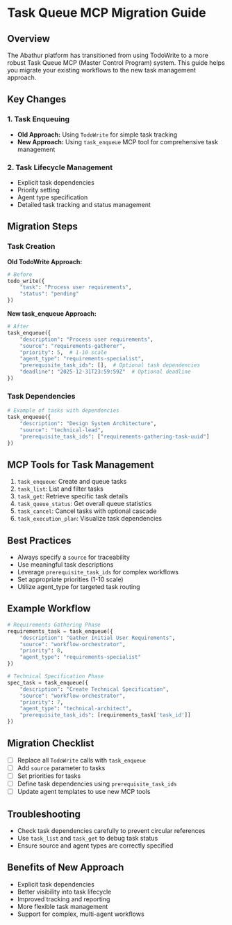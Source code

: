 # Task Queue MCP Migration Guide

## Overview

The Abathur platform has transitioned from using TodoWrite to a more robust Task Queue MCP (Master Control Program) system. This guide helps you migrate your existing workflows to the new task management approach.

## Key Changes

### 1. Task Enqueuing
- **Old Approach:** Using `TodoWrite` for simple task tracking
- **New Approach:** Using `task_enqueue` MCP tool for comprehensive task management

### 2. Task Lifecycle Management
- Explicit task dependencies
- Priority setting
- Agent type specification
- Detailed task tracking and status management

## Migration Steps

### Task Creation

**Old TodoWrite Approach:**
```python
# Before
todo_write({
    "task": "Process user requirements",
    "status": "pending"
})
```

**New task_enqueue Approach:**
```python
# After
task_enqueue({
    "description": "Process user requirements",
    "source": "requirements-gatherer",
    "priority": 5,  # 1-10 scale
    "agent_type": "requirements-specialist",
    "prerequisite_task_ids": [],  # Optional task dependencies
    "deadline": "2025-12-31T23:59:59Z"  # Optional deadline
})
```

### Task Dependencies

```python
# Example of tasks with dependencies
task_enqueue({
    "description": "Design System Architecture",
    "source": "technical-lead",
    "prerequisite_task_ids": ["requirements-gathering-task-uuid"]
})
```

## MCP Tools for Task Management

1. `task_enqueue`: Create and queue tasks
2. `task_list`: List and filter tasks
3. `task_get`: Retrieve specific task details
4. `task_queue_status`: Get overall queue statistics
5. `task_cancel`: Cancel tasks with optional cascade
6. `task_execution_plan`: Visualize task dependencies

## Best Practices

- Always specify a `source` for traceability
- Use meaningful task descriptions
- Leverage `prerequisite_task_ids` for complex workflows
- Set appropriate priorities (1-10 scale)
- Utilize agent_type for targeted task routing

## Example Workflow

```python
# Requirements Gathering Phase
requirements_task = task_enqueue({
    "description": "Gather Initial User Requirements",
    "source": "workflow-orchestrator",
    "priority": 8,
    "agent_type": "requirements-specialist"
})

# Technical Specification Phase
spec_task = task_enqueue({
    "description": "Create Technical Specification",
    "source": "workflow-orchestrator",
    "priority": 7,
    "agent_type": "technical-architect",
    "prerequisite_task_ids": [requirements_task['task_id']]
})
```

## Migration Checklist

- [ ] Replace all `TodoWrite` calls with `task_enqueue`
- [ ] Add `source` parameter to tasks
- [ ] Set priorities for tasks
- [ ] Define task dependencies using `prerequisite_task_ids`
- [ ] Update agent templates to use new MCP tools

## Troubleshooting

- Check task dependencies carefully to prevent circular references
- Use `task_list` and `task_get` to debug task status
- Ensure source and agent types are correctly specified

## Benefits of New Approach

- Explicit task dependencies
- Better visibility into task lifecycle
- Improved tracking and reporting
- More flexible task management
- Support for complex, multi-agent workflows
